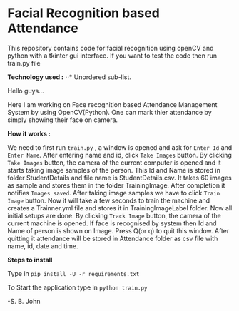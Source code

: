 # Facial Recognition based Attendance

This repository contains code for facial recognition using openCV and python with a tkinter gui interface. If you want to test the code then run train.py file

**Technology used :**
⋅⋅* Unordered sub-list.

Hello guys...

Here I am working on Face recognition based Attendance Management System by using OpenCV(Python). One can mark thier attendance by simply showing their face on camera. 

**How it works :**

We need to first run `train.py` , a window is opened and ask for `Enter Id` and `Enter Name`. After entering name and id, click `Take Images` button. By clicking `Take Images` button, the camera of the current computer is opened and it starts taking image samples of the person. This Id and Name is stored in folder StudentDetails and file name is StudentDetails.csv. It takes 60 images as sample and stores them in the folder TrainingImage. After completion it notifies `Images saved`.
After taking image samples we have to click `Train Image` button. Now it will take a few seconds to train the machine and creates a Trainner.yml file and stores it in TrainingImageLabel folder.
Now all initial setups are done. By clicking `Track Image` button, the camera of the current machine is opened. If face is recognised by system then Id and Name of person is shown on Image. Press Q(or q) to quit this window. After quitting it attendance will be stored in Attendance folder as csv file with name, id, date and time.

**Steps to install**

Type in `pip install -U -r requirements.txt`

To Start the application type in `python train.py` 

-S. B. John

